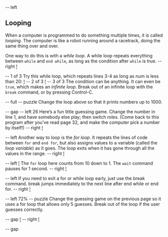 -- left

## Looping
When a computer is programmed to do something multiple times, it is called _looping_.  The computer is like a robot running around a racetrack, doing the same thing over and over.

One way to do this is with a _while loop_.  A while loop repeats everything between `while` and `end while`, as long as the condition after `while` is true.
-- right
[!](p18-racetrack.png)

-- 1 of 3
Try this while loop, which repeats lines 3-4 as long as num is less than 20:
[!](p18-loopCode.png)
-- 2 of 3
[!](p18-loop.png)
-- 3 of 3
The condition can be anything.  It can even be `true`, which makes an _infinite loop_.
Break out of an infinite loop with the `break` command, or by pressing Control-C.

-- full
-- puzzle
Change the loop above so that it prints numbers up to 1000.

-- gap
-- left 26
Here’s a fun little guessing game.  Change the number in line 1, and have somebody else play; then switch roles.  (Come back to this program after you’ve read page 32, and make the computer pick a number by itself!)
-- right
[!](p18-listing1.png)

-- left
Another way to loop is the _for loop_.  It repeats the lines of code between `for` and `end for`, but also assigns values to a variable (called the _loop variable_) as it goes.  The loop exits when it has gone through all the values in the range.
-- right
[!](p18-forSyntax.png)

-- left
[!](p18-forLoopCode.png)
The `for` loop here counts from 10 down to 1.  The `wait` command pauses for 1 second.
-- right
[!](p18-forLoopScreen.png)

-- left
If you need to exit a for or while loop early, just use the break command.  break jumps immediately to the next line after end while or end for.
-- right
[!](p18-breakCode.png)

-- left 72%
-- puzzle
Change the guessing game on the previous page so it uses a for loop that allows only 5 guesses.  Break out of the loop if the user guesses correctly.

-- gap
[!](p18-listing2.png)
-- right
[!](p18-rocket.png)

-- gap
